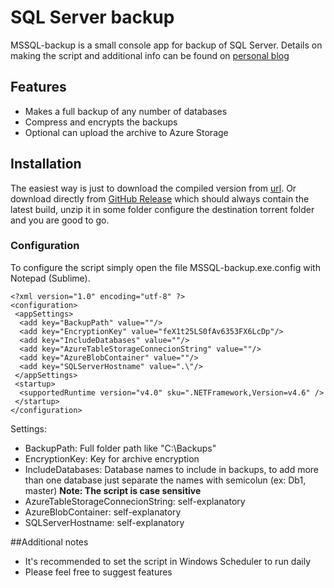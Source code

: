 # SQL Server backup
MSSQL-backup is a small console app for backup of SQL Server. Details on making the script and additional info can be found on [personal blog](http://www.gzuri.com/2015/10/mssql-backup.html "url")

## Features
 - Makes a full backup of any number of databases
 - Compress and encrypts the backups
 - Optional can upload the archive to Azure Storage


## Installation
The easiest way is just to download the compiled version from [url](https://gzuri.blob.core.windows.net/public/HorribleSubsDownload.zip "url"). Or download directly from [GitHub Release](https://github.com/gzuri/MSSQL-backup/releases/tag/1.0 "GitHub release") which should always contain the latest build, unzip it in some folder configure the destination torrent folder and you are good to go.

### Configuration
To configure the script simply open the file MSSQL-backup.exe.config with Notepad (Sublime).

    <?xml version="1.0" encoding="utf-8" ?>
    <configuration>
     <appSettings>
      <add key="BackupPath" value=""/>
      <add key="EncryptionKey" value="feX1t25LS0fAv6353FX6LcDp"/>
      <add key="IncludeDatabases" value=""/>
      <add key="AzureTableStorageConnecionString" value=""/>
      <add key="AzureBlobContainer" value=""/>
      <add key="SQLServerHostname" value=".\"/>
     </appSettings>
     <startup> 
      <supportedRuntime version="v4.0" sku=".NETFramework,Version=v4.6" />
     </startup>
    </configuration>
Settings:

 - BackupPath: Full folder path like "C:\Backups\"
 - EncryptionKey: Key for archive encryption
 - IncludeDatabases: Database names to include in backups, to add more than one database just separate the names with semicolun (ex: Db1, master) **Note: The script is case sensitive**
 -  AzureTableStorageConnecionString: self-explanatory
 -  AzureBlobContainer: self-explanatory
 -  SQLServerHostname: self-explanatory

##Additional notes
 - It's recommended to set the script in Windows Scheduler to run daily
 - Please feel free to suggest features